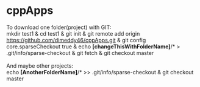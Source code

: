 # cppApps
To download one folder(project) with GIT:<br>
mkdir test1 & cd test1 & git init & git remote add origin https://github.com/dimeddy46/cppApps.git & git config core.sparseCheckout true & echo <b>[changeThisWithFolderName]</b>/* > .git/info/sparse-checkout & git fetch & git checkout master
<br><br>
And maybe other projects:<br>
echo <b>[AnotherFolderName]</b>/* >> .git/info/sparse-checkout & git checkout master
